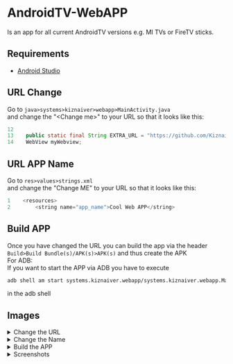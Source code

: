 # AndroidTV-WebAPP
Is an app for all current AndroidTV versions e.g. MI TVs or FireTV sticks.
## Requirements
- <a href="https://developer.android.com/studio">Android Studio</a>
## URL Change
Go to `java>systems>kiznaiver>webapp>MainActivity.java` <br>
and change the "&#60;Change me&#62;" to your URL so that it looks like this:
```java
12
13    public static final String EXTRA_URL = "https://github.com/Kiznaiver-Systems/AndroidTV-WebAPP/";
14    WebView myWebview;
```
## URL APP Name
Go to `res>values>strings.xml` <br>
and change the "Change ME" to your URL so that it looks like this:
```java
1    <resources>
2        <string name="app_name">Cool Web APP</string>
```
## Build APP
Once you have changed the URL you can build the app via the header `Build>Build Bundle(s)/APK(s)>APK(s)` and thus create the APK<br>
For ADB:<br>
If you want to start the APP via ADB you have to execute 
```bash
adb shell am start systems.kiznaiver.webapp/systems.kiznaiver.webapp.MainActivity
```
in the adb shell

## Images
<details>
<summary>Change the URL</summary>
<img src="https://github.com/Kiznaiver-Systems/AndroidTV-WebAPP/raw/main/.img/Change_URL.png" title="Change URL">
</details>
<details>
<summary>Change the Name</summary>
<img src="https://github.com/Kiznaiver-Systems/AndroidTV-WebAPP/raw/main/.img/Change_name.png" title="Change Name">
</details>
<details>
<summary>Build the APP</summary>
<img src="https://github.com/Kiznaiver-Systems/AndroidTV-WebAPP/raw/main/.img/Build_APP.png" title="Build APP">
</details>
<details>
<summary>Screenshots</summary>
<img src="https://github.com/Kiznaiver-Systems/AndroidTV-WebAPP/raw/main/.img/Build_APP.png" title="Build APP">
</details>
